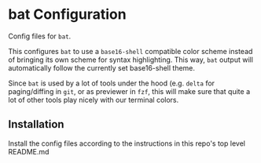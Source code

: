 # bat Configuration

Config files for `bat`.

This configures `bat` to use a `base16-shell` compatible color scheme instead of bringing its own scheme for syntax highlighting. This way, `bat` output will automatically follow the currently set base16-shell theme.

Since `bat` is used by a lot of tools under the hood (e.g. `delta` for paging/diffing in `git`, or as previewer in `fzf`, this will make sure that quite a lot of other tools play nicely with our terminal colors.

## Installation

Install the config files according to the instructions in this repo's top level README.md

